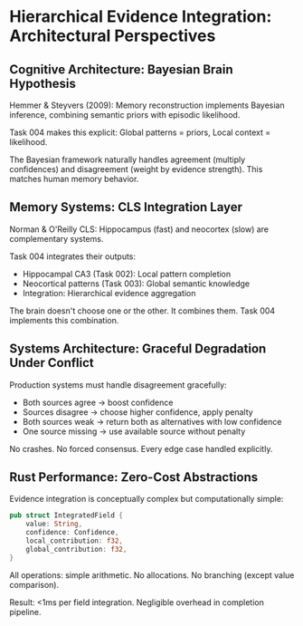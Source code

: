 # Hierarchical Evidence Integration: Architectural Perspectives

## Cognitive Architecture: Bayesian Brain Hypothesis

Hemmer & Steyvers (2009): Memory reconstruction implements Bayesian inference, combining semantic priors with episodic likelihood.

Task 004 makes this explicit: Global patterns = priors, Local context = likelihood.

The Bayesian framework naturally handles agreement (multiply confidences) and disagreement (weight by evidence strength). This matches human memory behavior.

## Memory Systems: CLS Integration Layer

Norman & O'Reilly CLS: Hippocampus (fast) and neocortex (slow) are complementary systems.

Task 004 integrates their outputs:
- Hippocampal CA3 (Task 002): Local pattern completion
- Neocortical patterns (Task 003): Global semantic knowledge
- Integration: Hierarchical evidence aggregation

The brain doesn't choose one or the other. It combines them. Task 004 implements this combination.

## Systems Architecture: Graceful Degradation Under Conflict

Production systems must handle disagreement gracefully:
- Both sources agree → boost confidence
- Sources disagree → choose higher confidence, apply penalty
- Both sources weak → return both as alternatives with low confidence
- One source missing → use available source without penalty

No crashes. No forced consensus. Every edge case handled explicitly.

## Rust Performance: Zero-Cost Abstractions

Evidence integration is conceptually complex but computationally simple:
```rust
pub struct IntegratedField {
    value: String,
    confidence: Confidence,
    local_contribution: f32,
    global_contribution: f32,
}
```

All operations: simple arithmetic. No allocations. No branching (except value comparison).

Result: <1ms per field integration. Negligible overhead in completion pipeline.
